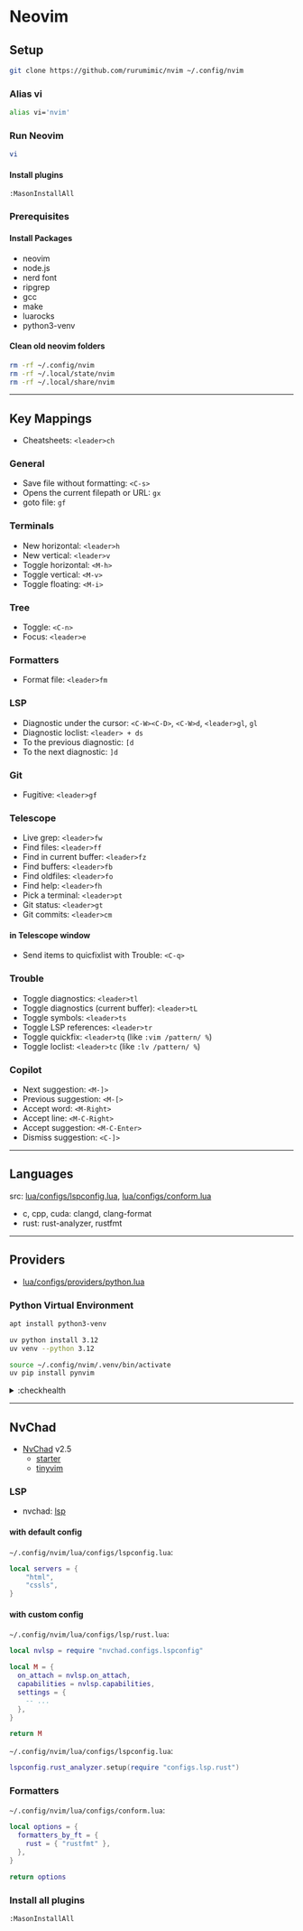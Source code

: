 # Neovim

## Setup

```bash
git clone https://github.com/rurumimic/nvim ~/.config/nvim
```

### Alias vi

```bash
alias vi='nvim'
```

### Run Neovim

```bash
vi
```

#### Install plugins

```vim
:MasonInstallAll
```

### Prerequisites

#### Install Packages

- neovim
- node.js
- nerd font
- ripgrep
- gcc
- make
- luarocks
- python3-venv

#### Clean old neovim folders

```bash
rm -rf ~/.config/nvim
rm -rf ~/.local/state/nvim
rm -rf ~/.local/share/nvim
```

---

## Key Mappings

- Cheatsheets: `<leader>ch`

### General

- Save file without formatting: `<C-s>`
- Opens the current filepath or URL: `gx`
- goto file: `gf`

### Terminals

- New horizontal: `<leader>h`
- New vertical: `<leader>v`
- Toggle horizontal: `<M-h>`
- Toggle vertical: `<M-v>`
- Toggle floating: `<M-i>`

### Tree

- Toggle: `<C-n>`
- Focus: `<leader>e`

### Formatters

- Format file: `<leader>fm`

### LSP

- Diagnostic under the cursor: `<C-W><C-D>`, `<C-W>d`, `<leader>gl`, `gl`
- Diagnostic loclist: `<leader> + ds`
- To the previous diagnostic: `[d`
- To the next diagnostic: `]d`

### Git

- Fugitive: `<leader>gf`

### Telescope

- Live grep: `<leader>fw`
- Find files: `<leader>ff`
- Find in current buffer: `<leader>fz`
- Find buffers: `<leader>fb`
- Find oldfiles: `<leader>fo`
- Find help: `<leader>fh`
- Pick a terminal: `<leader>pt`
- Git status: `<leader>gt`
- Git commits: `<leader>cm`

#### in Telescope window

- Send items to quicfixlist with Trouble: `<C-q>`

### Trouble

- Toggle diagnostics: `<leader>tl`
- Toggle diagnostics (current buffer): `<leader>tL`
- Toggle symbols: `<leader>ts`
- Toggle LSP references: `<leader>tr`
- Toggle quickfix: `<leader>tq` (like `:vim /pattern/ %`)
- Toggle loclist: `<leader>tc` (like `:lv /pattern/ %`)

### Copilot

- Next suggestion: `<M-]>`
- Previous suggestion: `<M-[>`
- Accept word: `<M-Right>`
- Accept line: `<M-C-Right>`
- Accept suggestion: `<M-C-Enter>`
- Dismiss suggestion: `<C-]>`

---

## Languages

src: [lua/configs/lspconfig.lua](lua/configs/lspconfig.lua), [lua/configs/conform.lua](lua/configs/conform.lua)

- c, cpp, cuda: clangd, clang-format
- rust: rust-analyzer, rustfmt

---

## Providers

- [lua/configs/providers/python.lua](lua/configs/providers/python.lua)

### Python Virtual Environment

```bash
apt install python3-venv
```

```bash
uv python install 3.12
uv venv --python 3.12
```

```bash
source ~/.config/nvim/.venv/bin/activate
uv pip install pynvim
```

<details><summary>:checkhealth</summary>

```bash
provider.python: require("provider.python.health").check()

Python 3 provider (optional) ~
- Using: g:python3_host_prog = "/home/user/.config/nvim/.venv/bin/python"
- Executable: /home/user/.config/nvim/.venv/bin/python
- Python version: 3.12.9
- pynvim version: 0.6.0
- OK Latest pynvim is installed.
```

</details>


---

## NvChad

- [NvChad](https://github.com/NvChad/NvChad) v2.5
  - [starter](https://github.com/NvChad/starter)
  - [tinyvim](https://github.com/NvChad/tinyvim)

### LSP

- nvchad: [lsp](https://nvchad.com/docs/config/lsp)

#### with default config

`~/.config/nvim/lua/configs/lspconfig.lua`:

```lua
local servers = {
    "html",
    "cssls",
}
```

#### with custom config

`~/.config/nvim/lua/configs/lsp/rust.lua`:

```lua
local nvlsp = require "nvchad.configs.lspconfig"

local M = {
  on_attach = nvlsp.on_attach,
  capabilities = nvlsp.capabilities,
  settings = {
    -- ...
  },
}

return M
```

`~/.config/nvim/lua/configs/lspconfig.lua`:

```lua
lspconfig.rust_analyzer.setup(require "configs.lsp.rust")
```

### Formatters

`~/.config/nvim/lua/configs/conform.lua`:

```lua
local options = {
  formatters_by_ft = {
    rust = { "rustfmt" },
  },
}

return options
```

### Install all plugins

```vim
:MasonInstallAll
```

